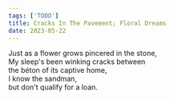 ```yaml
---
tags: ['TODO']
title: Cracks In The Pavement; Floral Dreams
date: 2023-05-22
---
```


Just as a flower grows pincered in the  stone,  
My sleep's been winking cracks between  
the béton of its captive home,  
I know the sandman,  
but don't qualify for a loan.  
